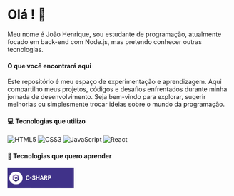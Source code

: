 # Olá ! 👋

Meu nome é João Henrique, sou estudante de programação, atualmente focado em back-end com Node.js, mas pretendo conhecer outras tecnologias.

#### O que você encontrará aqui

Este repositório é meu espaço de experimentação e aprendizagem. Aqui compartilho meus projetos, códigos e desafios enfrentados durante minha jornada de desenvolvimento. Seja bem-vindo para explorar, sugerir melhorias ou simplesmente trocar ideias sobre o mundo da programação.

#### 💻 Tecnologias que utilizo

![HTML5](https://github.com/AsmrProg-YT/AsmrProg-YT/blob/master/assets/html.svg) ![CSS3](https://github.com/AsmrProg-YT/AsmrProg-YT/blob/master/assets/css.svg) ![JavaScript](https://github.com/AsmrProg-YT/AsmrProg-YT/blob/master/assets/javascript.svg) ![React](https://github.com/AsmrProg-YT/AsmrProg-YT/blob/master/assets/react.svg)

#### 📘 Tecnologias que quero aprender

![C#](./assets/csharp.png)

